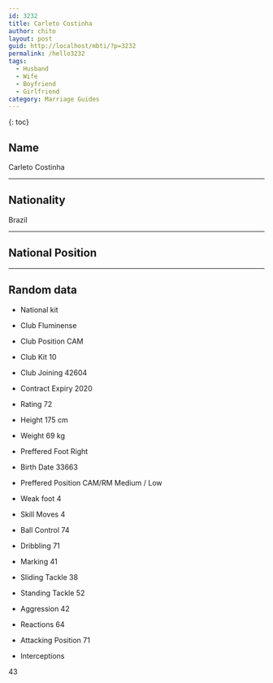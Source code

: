 ```yaml
---
id: 3232
title: Carleto Costinha
author: chito
layout: post
guid: http://localhost/mbti/?p=3232
permalink: /hello3232
tags:
  - Husband
  - Wife
  - Boyfriend
  - Girlfriend
category: Marriage Guides
---
```



{: toc}


## Name  
Carleto Costinha 

* * *

## Nationality  
Brazil 

* * *

## National Position 

* * *

## Random data 

  * National kit 
  * Club 
Fluminense 

  * Club Position 
CAM 

  * Club Kit 
10 

  * Club Joining 
42604 

  * Contract Expiry 
2020 

  * Rating 
72 

  * Height 
175 cm 

  * Weight 
69 kg 

  * Preffered Foot 
Right 

  * Birth Date 
33663 

  * Preffered Position 
CAM/RM Medium / Low 

  * Weak foot 
4 

  * Skill Moves 
4 

  * Ball Control 
74 

  * Dribbling 
71 

  * Marking 
41 

  * Sliding Tackle 
38 

  * Standing Tackle 
52 

  * Aggression 
42 

  * Reactions 
64 

  * Attacking Position 
71 

  * Interceptions 

43</ul>